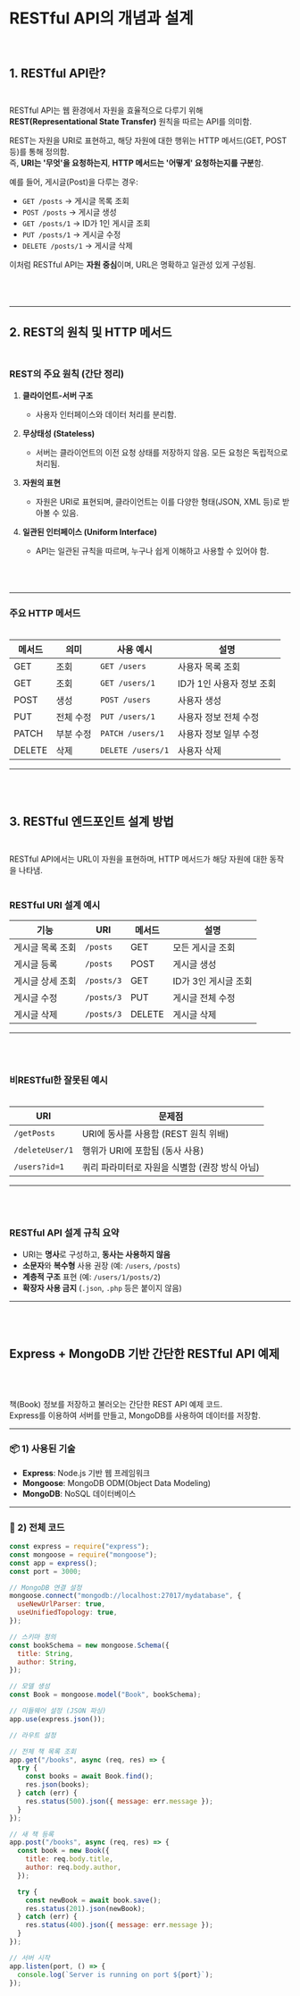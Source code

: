 <br><br>

# RESTful API의 개념과 설계<br><br>

## 1. RESTful API란?<br><br>

RESTful API는 웹 환경에서 자원을 효율적으로 다루기 위해 **REST(Representational State Transfer)** 원칙을 따르는 API를 의미함.

REST는 자원을 URI로 표현하고, 해당 자원에 대한 행위는 HTTP 메서드(GET, POST 등)를 통해 정의함.  
즉, **URI는 '무엇'을 요청하는지**, **HTTP 메서드는 '어떻게' 요청하는지를 구분**함.

예를 들어, 게시글(Post)을 다루는 경우:

- `GET /posts` → 게시글 목록 조회
- `POST /posts` → 게시글 생성
- `GET /posts/1` → ID가 1인 게시글 조회
- `PUT /posts/1` → 게시글 수정
- `DELETE /posts/1` → 게시글 삭제

이처럼 RESTful API는 **자원 중심**이며, URL은 명확하고 일관성 있게 구성됨.<br><br>
<br><br>

---

## 2. REST의 원칙 및 HTTP 메서드<br><br>

### REST의 주요 원칙 (간단 정리)

1. **클라이언트-서버 구조**

   - 사용자 인터페이스와 데이터 처리를 분리함.

2. **무상태성 (Stateless)**

   - 서버는 클라이언트의 이전 요청 상태를 저장하지 않음. 모든 요청은 독립적으로 처리됨.

3. **자원의 표현**

   - 자원은 URI로 표현되며, 클라이언트는 이를 다양한 형태(JSON, XML 등)로 받아볼 수 있음.

4. **일관된 인터페이스 (Uniform Interface)**
   - API는 일관된 규칙을 따르며, 누구나 쉽게 이해하고 사용할 수 있어야 함.<br><br><br><br>

---

### 주요 HTTP 메서드<br><br>

| 메서드 | 의미      | 사용 예시         | 설명                      |
| ------ | --------- | ----------------- | ------------------------- |
| GET    | 조회      | `GET /users`      | 사용자 목록 조회          |
| GET    | 조회      | `GET /users/1`    | ID가 1인 사용자 정보 조회 |
| POST   | 생성      | `POST /users`     | 사용자 생성               |
| PUT    | 전체 수정 | `PUT /users/1`    | 사용자 정보 전체 수정     |
| PATCH  | 부분 수정 | `PATCH /users/1`  | 사용자 정보 일부 수정     |
| DELETE | 삭제      | `DELETE /users/1` | 사용자 삭제               |

---

<br><br>

## 3. RESTful 엔드포인트 설계 방법<br><br>

RESTful API에서는 URL이 자원을 표현하며, HTTP 메서드가 해당 자원에 대한 동작을 나타냄.<br><br>

### RESTful URI 설계 예시

| 기능             | URI        | 메서드 | 설명                 |
| ---------------- | ---------- | ------ | -------------------- |
| 게시글 목록 조회 | `/posts`   | GET    | 모든 게시글 조회     |
| 게시글 등록      | `/posts`   | POST   | 게시글 생성          |
| 게시글 상세 조회 | `/posts/3` | GET    | ID가 3인 게시글 조회 |
| 게시글 수정      | `/posts/3` | PUT    | 게시글 전체 수정     |
| 게시글 삭제      | `/posts/3` | DELETE | 게시글 삭제          |

---

<br><br>

### 비RESTful한 잘못된 예시<br><br>

| URI             | 문제점                                         |
| --------------- | ---------------------------------------------- |
| `/getPosts`     | URI에 동사를 사용함 (REST 원칙 위배)           |
| `/deleteUser/1` | 행위가 URI에 포함됨 (동사 사용)                |
| `/users?id=1`   | 쿼리 파라미터로 자원을 식별함 (권장 방식 아님) |

---

<br><br>

### RESTful API 설계 규칙 요약

- URI는 **명사**로 구성하고, **동사는 사용하지 않음**
- **소문자**와 **복수형** 사용 권장 (예: `/users`, `/posts`)
- **계층적 구조** 표현 (예: `/users/1/posts/2`)
- **확장자 사용 금지** (`.json`, `.php` 등은 붙이지 않음)

---

<br><br>

## Express + MongoDB 기반 간단한 RESTful API 예제

<br><br>

책(Book) 정보를 저장하고 불러오는 간단한 REST API 예제 코드.  
Express를 이용하여 서버를 만들고, MongoDB를 사용하여 데이터를 저장함.

---

### 📦 1) 사용된 기술

- **Express**: Node.js 기반 웹 프레임워크
- **Mongoose**: MongoDB ODM(Object Data Modeling)
- **MongoDB**: NoSQL 데이터베이스

---

### 📝 2) 전체 코드

```js
const express = require("express");
const mongoose = require("mongoose");
const app = express();
const port = 3000;

// MongoDB 연결 설정
mongoose.connect("mongodb://localhost:27017/mydatabase", {
  useNewUrlParser: true,
  useUnifiedTopology: true,
});

// 스키마 정의
const bookSchema = new mongoose.Schema({
  title: String,
  author: String,
});

// 모델 생성
const Book = mongoose.model("Book", bookSchema);

// 미들웨어 설정 (JSON 파싱)
app.use(express.json());

// 라우트 설정

// 전체 책 목록 조회
app.get("/books", async (req, res) => {
  try {
    const books = await Book.find();
    res.json(books);
  } catch (err) {
    res.status(500).json({ message: err.message });
  }
});

// 새 책 등록
app.post("/books", async (req, res) => {
  const book = new Book({
    title: req.body.title,
    author: req.body.author,
  });

  try {
    const newBook = await book.save();
    res.status(201).json(newBook);
  } catch (err) {
    res.status(400).json({ message: err.message });
  }
});

// 서버 시작
app.listen(port, () => {
  console.log(`Server is running on port ${port}`);
});
```
